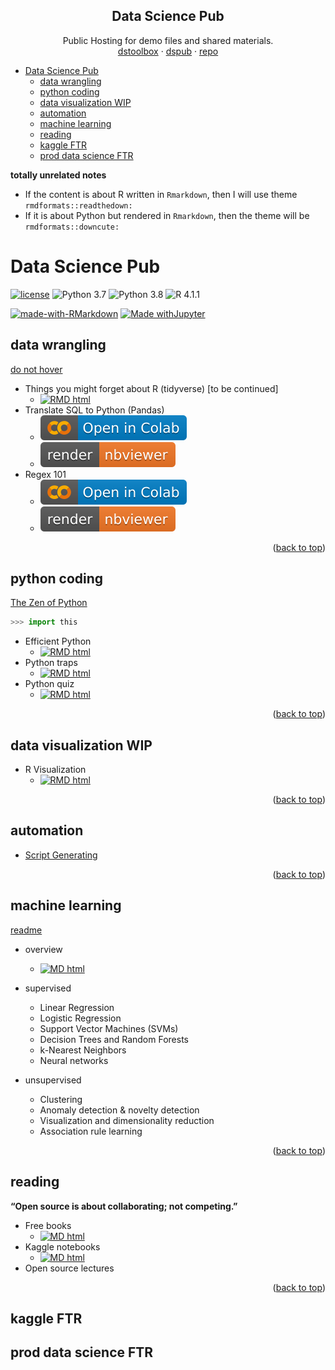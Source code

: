 <a name="readme-top"></a>

<!-- Public Hosting for demo files and shared materials. -->

<!-- [dstoolbox](https://wq1701.github.io/dstoolbox/) | [dspub](https://wq1701.github.io/dspub/) | [repo](https://github.com/wq1701/dspub) -->


<div align="center">
  <h2 align="center">Data Science Pub</h2>

  <p align="center">
	Public Hosting for demo files and shared materials.
	<br />
	<a href="https://wq1701.github.io/dstoolbox/">dstoolbox</a>
	·
	<a href="https://wq1701.github.io/dspub/">dspub</a>
	·
	<a href="https://github.com/wq1701/dspub">repo</a>
  </p>
</div>

- [Data Science Pub](#data-science-pub)
	- [data wrangling](#data-wrangling)
	- [python coding](#python-coding)
	- [data visualization WIP](#data-visualization-wip)
	- [automation](#automation)
	- [machine learning](#machine-learning)
	- [reading](#reading)
	- [kaggle FTR](#kaggle-ftr)
	- [prod data science FTR](#prod-data-science-ftr)


**totally unrelated notes**

- If the content is about R written in `Rmarkdown`, then I will use theme `rmdformats::readthedown:`
- If it is about Python but rendered in `Rmarkdown`, then the theme will be `rmdformats::downcute:`

# Data Science Pub

[![license](https://img.shields.io/github/license/mashape/apistatus.svg)](https://github.com/wq1701/dspub/blob/main/LICENSE)
![Python 3.7](https://img.shields.io/badge/python-3.7-%233776AB.svg)
![Python 3.8](https://img.shields.io/badge/python-3.8-%233776AB.svg)
![R 4.1.1](https://img.shields.io/badge/R-4.1.1-%2375AADB.svg)

[![made-with-RMarkdown](https://img.shields.io/badge/Made%20with-RMarkdown-%2375AADB?style=flat&logo=Rstudio)](https://rmarkdown.rstudio.com/)
[![Made withJupyter](https://img.shields.io/badge/Made%20with-Jupyter-%23F37626?style=flat&logo=Jupyter)](https://jupyter.org/try)

<!-- https://shields.io/ -->
<!-- https://simpleicons.org/?q=rstudio -->
<!-- https://simpleicons.org/?q=py -->

## data wrangling


[do not hover](a "In terms of data cleaning and visualization, R is better than Python. Bite me.")


- Things you might forget about R (tidyverse) [to be continued]
    <!-- - View [[R Markdown](https://wq1701.github.io/dspub/data_wrangling/r_tidyverse/cheatsheet.html)] -->
    - <a href="https://wq1701.github.io/dspub/data_wrangling/r_tidyverse/cheatsheet.html"><img src="https://img.shields.io/badge/RMarkdown-HTML-%2375AADB?logo=Rstudio" alt="RMD html"/></a>
- Translate SQL to Python (Pandas)
    <!-- - Run [[Google Colab](https://colab.research.google.com/github/wq1701/dspub/blob/main/data_wrangling/python/py2sql.ipynb)] \| View [[Jupyter Notebook](https://nbviewer.org/github/wq1701/dspub/blob/main/data_wrangling/python/py2sql.ipynb)] -->
    - <a href="https://colab.research.google.com/github/wq1701/dspub/blob/main/data_wrangling/python/py2sql.ipynb"><img src="./warehouse/badge/colab-badge.svg" alt="Open In Colab"/></a>
    - <a href="https://nbviewer.org/github/wq1701/dspub/blob/main/data_wrangling/python/py2sql.ipynb"><img src="./warehouse/badge/nbviewer_badge.svg" alt="Render nbviewer" /></a>
- Regex 101
    <!-- - Run [[Google Colab](https://colab.research.google.com/github/wq1701/dspub/blob/main/data_wrangling/python/regex_101.ipynb)] \| View [[Jupyter Notebook](https://nbviewer.org/github/wq1701/dspub/blob/main/data_wrangling/python/regex_101.ipynb)] -->
    - <a href="https://colab.research.google.com/github/wq1701/dspub/blob/main/data_wrangling/python/regex_101.ipynb"><img src="./warehouse/badge/colab-badge.svg" alt="Open In Colab"/></a>
    - <a href="https://nbviewer.org/github/wq1701/dspub/blob/main/data_wrangling/python/regex_101.ipynb"><img src="./warehouse/badge/nbviewer_badge.svg" alt="Render nbviewer" /></a>

<!-- https://colab.research.google.com/assets/colab-badge.svg -->
<!-- https://raw.githubusercontent.com/jupyter/design/master/logos/Badges/nbviewer_badge.svg -->

<p align="right">(<a href="#readme-top">back to top</a>)</p>

## python coding

[The Zen of Python](https://peps.python.org/pep-0020/)

```python
>>> import this
```

- Efficient Python
    <!-- - [[R Markdown site](https://wq1701.github.io/dspub/python_coding/py_effici.html)] -->
    - <a href="https://wq1701.github.io/dspub/python_coding/py_effici.html"><img src="https://img.shields.io/badge/RMarkdown-HTML-%2375AADB?logo=python" alt="RMD html"/></a>
- Python traps
    <!-- - [[R Markdown site](https://wq1701.github.io/dspub/python_coding/py_traps.html)] -->
    - <a href="https://wq1701.github.io/dspub/python_coding/py_traps.html"><img src="https://img.shields.io/badge/RMarkdown-HTML-%2375AADB?logo=python" alt="RMD html"/></a>
- Python quiz
    <!-- - [[R Markdown site](https://wq1701.github.io/dspub/python_coding/py_guess.html)] -->
    - <a href="https://wq1701.github.io/dspub/python_coding/py_guess.html"><img src="https://img.shields.io/badge/RMarkdown-HTML-%2375AADB?logo=python" alt="RMD html"/></a>

<p align="right">(<a href="#readme-top">back to top</a>)</p>


## data visualization WIP

- R Visualization
    <!-- - [[R Markdown](https://wq1701.github.io/dspub/data_viz/rplots/rviz.html)] -->
    - <a href="https://wq1701.github.io/dspub/data_viz/rplots/rviz.html"><img src="https://img.shields.io/badge/RMarkdown-HTML-%2375AADB?logo=Rstudio" alt="RMD html"/></a>
<p align="right">(<a href="#readme-top">back to top</a>)</p>

## automation

- [Script Generating](https://wq1701.github.io/dspub/automation/)

<p align="right">(<a href="#readme-top">back to top</a>)</p>

## machine learning

[readme](https://wq1701.github.io/dspub/machine-learning/)

- overview
    <!-- - [[Markdown](https://wq1701.github.io/dspub/machine-learning/overview.html)] -->
    - <a href="https://wq1701.github.io/dspub/machine-learning/overview.html"><img src="https://img.shields.io/badge/Made%20with-Markdown-informational?logo=markdown" alt="MD html"/></a>
    
- supervised
    - Linear Regression
    - Logistic Regression
    - Support Vector Machines (SVMs)
    - Decision Trees and Random Forests
    - k-Nearest Neighbors
    - Neural networks

- unsupervised
    - Clustering
    - Anomaly detection & novelty detection
    - Visualization and dimensionality reduction
    - Association rule learning


<p align="right">(<a href="#readme-top">back to top</a>)</p>

## reading

**“Open source is about collaborating; not competing.”**

- Free books
    <!-- - [[Markdown](https://wq1701.github.io/dspub/reading/freebooks.html)] -->
    - <a href="https://wq1701.github.io/dspub/reading/freebooks.html"><img src="https://img.shields.io/badge/Made%20with-Markdown-informational?logo=markdown" alt="MD html"/></a>
- Kaggle notebooks
    <!-- - [[Markdown](https://wq1701.github.io/dspub/reading/kaggle-notebooks.html)] -->
    - <a href="https://wq1701.github.io/dspub/reading/kaggle-notebooks.html"><img src="https://img.shields.io/badge/Made%20with-Markdown-informational?logo=markdown" alt="MD html"/></a>
- Open source lectures

<p align="right">(<a href="#readme-top">back to top</a>)</p>

## kaggle FTR

## prod data science FTR

